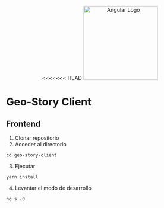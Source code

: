 <p align="center">
<<<<<<< HEAD
  <a href="http://angular.io/" target="blank"><img src="https://angular.io/assets/images/logos/angular/angular.svg" width="200" alt="Angular Logo" /></a>
</p>

# Geo-Story Client
## Frontend
1. Clonar repositorio
2. Acceder al directorio
```
cd geo-story-client
```
3. Ejecutar
```
yarn install
```
4. Levantar el modo de desarrollo
```
ng s -0
```
